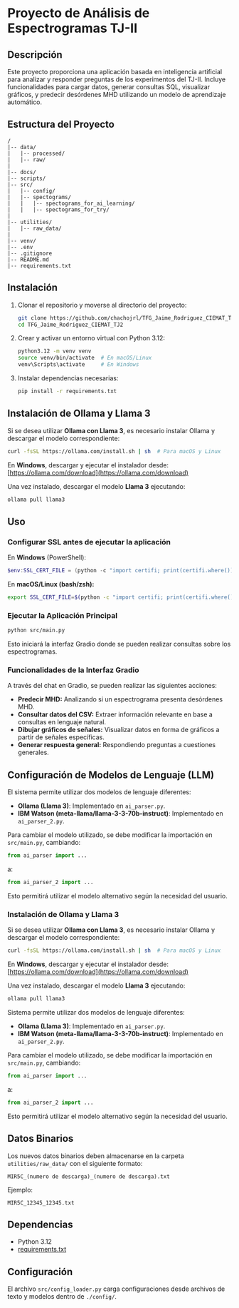 # Proyecto de Análisis de Espectrogramas TJ-II

## Descripción
Este proyecto proporciona una aplicación basada en inteligencia artificial para analizar y responder preguntas de los experimentos del TJ-II. Incluye funcionalidades para cargar datos, generar consultas SQL, visualizar gráficos, y predecir desórdenes MHD utilizando un modelo de aprendizaje automático.

## Estructura del Proyecto

```
/
|-- data/
|   |-- processed/
|   |-- raw/
|
|-- docs/
|-- scripts/
|-- src/
|   |-- config/
|   |-- spectograms/
|   |   |-- spectograms_for_ai_learning/
|   |   |-- spectograms_for_try/
|
|-- utilities/
|   |-- raw_data/
|
|-- venv/
|-- .env
|-- .gitignore
|-- README.md
|-- requirements.txt
```

## Instalación
1. Clonar el repositorio y moverse al directorio del proyecto:
   ```bash
   git clone https://github.com/chachojrl/TFG_Jaime_Rodriguez_CIEMAT_TJ2.git
   cd TFG_Jaime_Rodriguez_CIEMAT_TJ2
   ```

2. Crear y activar un entorno virtual con Python 3.12:
   ```bash
   python3.12 -m venv venv
   source venv/bin/activate  # En macOS/Linux
   venv\Scripts\activate     # En Windows
   ```

3. Instalar dependencias necesarias:
   ```bash
   pip install -r requirements.txt
   ```

## Instalación de Ollama y Llama 3
Si se desea utilizar **Ollama con Llama 3**, es necesario instalar Ollama y descargar el modelo correspondiente:
```bash
curl -fsSL https://ollama.com/install.sh | sh  # Para macOS y Linux
```
En **Windows**, descargar y ejecutar el instalador desde: [https://ollama.com/download](https://ollama.com/download)

Una vez instalado, descargar el modelo **Llama 3** ejecutando:
```bash
ollama pull llama3
```

## Uso

### Configurar SSL antes de ejecutar la aplicación
En **Windows** (PowerShell):
```powershell
$env:SSL_CERT_FILE = (python -c "import certifi; print(certifi.where())")
```

En **macOS/Linux (bash/zsh):**
```bash
export SSL_CERT_FILE=$(python -c "import certifi; print(certifi.where())")
```

### Ejecutar la Aplicación Principal
```bash
python src/main.py
```
Esto iniciará la interfaz Gradio donde se pueden realizar consultas sobre los espectrogramas.

### Funcionalidades de la Interfaz Gradio
A través del chat en Gradio, se pueden realizar las siguientes acciones:
- **Predecir MHD:** Analizando si un espectrograma presenta desórdenes MHD.
- **Consultar datos del CSV:** Extraer información relevante en base a consultas en lenguaje natural.
- **Dibujar gráficos de señales:** Visualizar datos en forma de gráficos a partir de señales específicas.
- **Generar respuesta general:** Respondiendo preguntas a cuestiones generales.

## Configuración de Modelos de Lenguaje (LLM)
El sistema permite utilizar dos modelos de lenguaje diferentes:
- **Ollama (Llama 3)**: Implementado en `ai_parser.py`.
- **IBM Watson (meta-llama/llama-3-3-70b-instruct)**: Implementado en `ai_parser_2.py`.

Para cambiar el modelo utilizado, se debe modificar la importación en `src/main.py`, cambiando:
```python
from ai_parser import ...
```
a:
```python
from ai_parser_2 import ...
```
Esto permitirá utilizar el modelo alternativo según la necesidad del usuario.

### Instalación de Ollama y Llama 3
Si se desea utilizar **Ollama con Llama 3**, es necesario instalar Ollama y descargar el modelo correspondiente:
```bash
curl -fsSL https://ollama.com/install.sh | sh  # Para macOS y Linux
```
En **Windows**, descargar y ejecutar el instalador desde: [https://ollama.com/download](https://ollama.com/download)

Una vez instalado, descargar el modelo **Llama 3** ejecutando:
```bash
ollama pull llama3
```
Sistema permite utilizar dos modelos de lenguaje diferentes:
- **Ollama (Llama 3)**: Implementado en `ai_parser.py`.
- **IBM Watson (meta-llama/llama-3-3-70b-instruct)**: Implementado en `ai_parser_2.py`.

Para cambiar el modelo utilizado, se debe modificar la importación en `src/main.py`, cambiando:
```python
from ai_parser import ...
```
a:
```python
from ai_parser_2 import ...
```
Esto permitirá utilizar el modelo alternativo según la necesidad del usuario.

## Datos Binarios
Los nuevos datos binarios deben almacenarse en la carpeta `utilities/raw_data/` con el siguiente formato:
```plaintext
MIR5C_(numero de descarga)_(numero de descarga).txt
```
Ejemplo:
```plaintext
MIR5C_12345_12345.txt
```

## Dependencias
- Python 3.12
- [requirements.txt](./requirements.txt)

## Configuración
El archivo `src/config_loader.py` carga configuraciones desde archivos de texto y modelos dentro de `./config/`.

